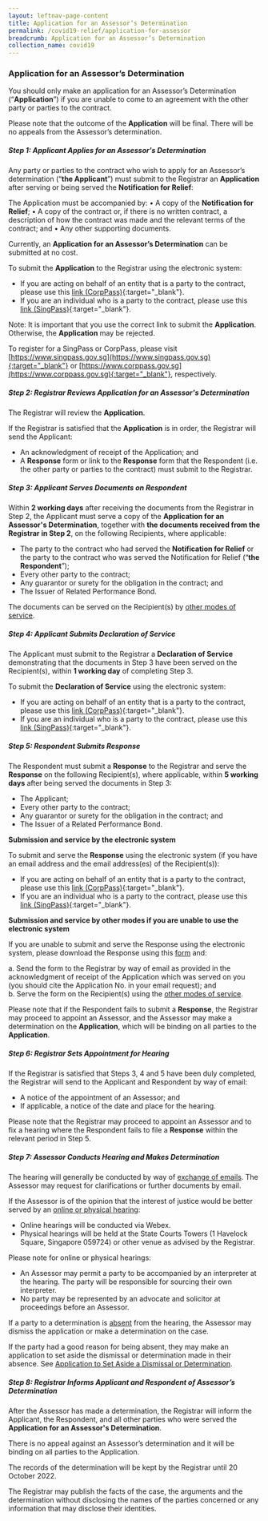 ```yaml
---
layout: leftnav-page-content
title: Application for an Assessor’s Determination
permalink: /covid19-relief/application-for-assessor
breadcrumb: Application for an Assessor’s Determination
collection_name: covid19
---
```

### Application for an Assessor’s Determination ###

You should only make an application for an Assessor’s Determination (“<b>Application</b>”) if you are unable to come to an agreement with the other party or parties to the contract. 

Please note that the outcome of the **Application** will be final. There will be no appeals from the Assessor’s determination. 

##### Step 1: Applicant Applies for an Assessor's Determination #####
Any party or parties to the contract who wish to apply for an Assessor’s determination (“<b>the Applicant</b>”) must submit to the Registrar an <b>Application</b> after serving or being served the <b>Notification for Relief</b>:

The Application must be accompanied by:
•	A copy of the **Notification for Relief**;
•	A copy of the contract or, if there is no written contract, a description of how the contract was made and the relevant terms of the contract; and
•	Any other supporting documents.

Currently, an **Application for an Assessor’s Determination** can be submitted at no cost.

To submit the **Application** to the Registrar using the electronic system: 

* If you are acting on behalf of an entity that is a party to the contract, please use this [link (CorpPass)](https://go.gov.sg/application-for-determination-corppass){:target="_blank"}.
* If you are an individual who is a party to the contract, please use this [link (SingPass)](https://go.gov.sg/application-for-determination-singpass){:target="_blank"}. 

Note: It is important that you use the correct link to submit the **Application**. Otherwise, the **Application** may be rejected.

To register for a SingPass or CorpPass, please visit [https://www.singpass.gov.sg](https://www.singpass.gov.sg){:target="_blank"} or [https://www.corppass.gov.sg](https://www.corppass.gov.sg){:target="_blank"}, respectively. 

##### Step 2: Registrar Reviews Application for an Assessor's Determination #####
The Registrar will review the <b>Application</b>.

If the Registrar is satisfied that the <b>Application</b> is in order, the Registrar will send the Applicant:
* An acknowledgment of receipt of the Application; and
* A <b>Response</b> form or link to the <b>Response</b> form that the Respondent (i.e. the other party or parties to the contract) must submit to the Registrar.

##### Step 3: Applicant Serves Documents on Respondent #####
Within <b>2 working days</b> after receiving the documents from the Registrar in Step 2, the Applicant must serve a copy of the <b>Application for an Assessor's Determination</b>, together with <b>the documents received from the Registrar in Step 2</b>, on the following Recipients, where applicable:
* The party to the contract who had served the <b>Notification for Relief</b> or the party to the contract who was served the Notification for Relief (“<b>the Respondent</b>”);
* Every other party to the contract; 
* Any guarantor or surety for the obligation in the contract; and
* The Issuer of Related Performance Bond.

The documents can be served on the Recipient(s) by [other modes of service](/covid19-relief/other-modes-service).

##### Step 4: Applicant Submits Declaration of Service #####
The Applicant must submit to the Registrar a <b>Declaration of Service</b> demonstrating that the documents in Step 3 have been served on the Recipient(s), within <b>1 working day</b> of completing Step 3.

To submit the **Declaration of Service** using the electronic system: 
* If you are acting on behalf of an entity that is a party to the contract, please use this [link (CorpPass)](https://go.gov.sg/declaration-of-service-corppass){:target="_blank"}.
* If you are an individual who is a party to the contract, please use this 
[link (SingPass)](https://go.gov.sg/declaration-of-service-singpass){:target="_blank"}. 

##### Step 5: Respondent Submits Response #####
The Respondent must submit a <b>Response</b> to the Registrar and serve the <b>Response</b> on the following Recipient(s), where applicable, within <b>5 working days</b> after being served the documents in Step 3:
* The Applicant;
* Every other party to the contract;
* Any guarantor or surety for the obligation in the contract; and
* The Issuer of a Related Performance Bond.

**Submission and service by the electronic system**

To submit and serve the **Response** using the electronic system (if you have an email address and the email address(es) of the Recipient(s)):
* If you are acting on behalf of an entity that is a party to the contract, please use this [link (CorpPass)](https://go.gov.sg/response-to-application-corppass){:target="_blank"}.
* If you are an individual who is a party to the contract, please use this [link (SingPass)](https://go.gov.sg/response-to-application-singpass){:target="_blank"}.

**Submission and service by other modes if you are unable to use the electronic system**

If you are unable to submit and serve the Response using the electronic system, please download the Response using this [form](/files/covid19-forms/form-8.docx) and: 

a.	Send the form to the Registrar by way of email as provided in the acknowledgment of receipt of the Application which was served on you (you should cite the Application No. in your email request); and  
b.	Serve the form on the Recipient(s) using the [other modes of service](/covid19-relief/other-modes-service). 

Please note that if the Respondent fails to submit a <b>Response</b>, the Registrar may proceed to appoint an Assessor, and the Assessor may make a determination on the <b>Application</b>, which will be binding on all parties to the <b>Application</b>.

##### Step 6: Registrar Sets Appointment for Hearing #####
If the Registrar is satisfied that Steps 3, 4 and 5 have been duly completed, the Registrar will send to the Applicant and Respondent by way of email:
* A notice of the appointment of an Assessor; and
* If applicable, a notice of the date and place for the hearing.

Please note that the Registrar may proceed to appoint an Assessor and to fix a hearing where the Respondent fails to file a <b>Response</b> within the relevant period in Step 5. 

##### Step 7: Assessor Conducts Hearing and Makes Determination #####
The hearing will generally be conducted by way of <u>exchange of emails</u>. The Assessor may request for clarifications or further documents by email.

If the Assessor is of the opinion that the interest of justice would be better served by an <u>online or physical hearing</u>:
* Online hearings will be conducted via Webex.
* Physical hearings will be held at the State Courts Towers (1 Havelock Square, Singapore 059724) or other venue as advised by the Registrar.

Please note for online or physical hearings:
* An Assessor may permit a party to be accompanied by an interpreter at the hearing. The party will be responsible for sourcing their own interpreter.
* No party may be represented by an advocate and solicitor at proceedings before an Assessor.

If a party to a determination is <u>absent</u> from the hearing, the Assessor may dismiss the application or make a determination on the case.

If the party had a good reason for being absent, they may make an application to set aside the dismissal or determination made in their absence. See [Application to Set Aside a Dismissal or Determination](/covid19-relief/set-aside-dismissal-or-determination).
  
##### Step 8: Registrar Informs Applicant and Respondent of Assessor’s Determination #####
After the Assessor has made a determination, the Registrar will inform the Applicant, the Respondent, and all other parties who were served the <b>Application for an Assessor's Determination</b>.

There is no appeal against an Assessor’s determination and it will be binding on all parties to the Application.

The records of the determination will be kept by the Registrar until 20 October 2022.

The Registrar may publish the facts of the case, the arguments and the determination without disclosing the names of the parties concerned or any information that may disclose their identities.

